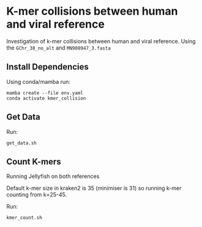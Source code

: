 # K-mer collisions between human and viral reference

Investigation of k-mer collisions between human and viral reference.
Using the `GChr_38_no_alt` and `MN908947_3.fasta`

## Install Dependencies

Using conda/mamba run:

    mamba create --file env.yaml 
    conda activate kmer_collision

## Get Data

Run:

    get_data.sh

## Count K-mers 

Running Jellyfish on both references

Default k-mer size in kraken2 is 35 (minimiser is 31) so running k-mer counting
from k=25-45.

Run:
    
    kmer_count.sh

